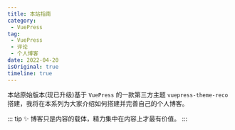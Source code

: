 ```yaml
---
title: 本站指南
category:
 - VuePress
tag: 
 - VuePress
 - 评论
 - 个人博客
date: 2022-04-20
isOriginal: true
timeline: true
---
```


本站原始版本(现已升级)基于 `VuePress` 的一款第三方主题 `vuepress-theme-reco` 搭建，我将在本系列为大家介绍如何搭建并完善自己的个人博客。

<!--more-->

::: tip ✨
博客只是内容的载体，精力集中在内容上才最有价值。
:::